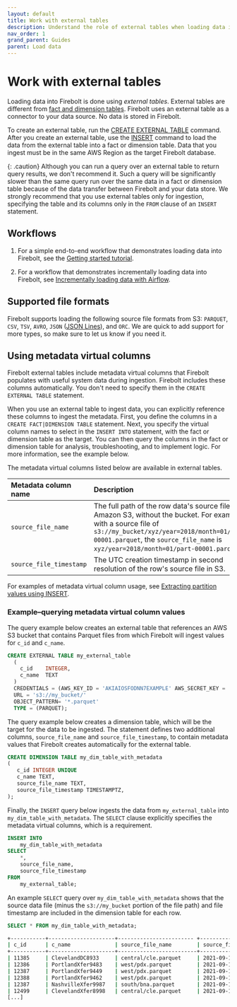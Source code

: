```yaml
---
layout: default
title: Work with external tables
description: Understand the role of external tables when loading data into Firebolt, and learn how to configure them to connect to your data lake.
nav_order: 1
grand_parent: Guides
parent: Load data
---
```


# Work with external tables

Loading data into Firebolt is done using *external tables*. External tables are different from [fact and dimension tables](../../Overview/working-with-tables/working-with-tables.md). Firebolt uses an external table as a connector to your data source. No data is stored in Firebolt.

To create an external table, run the [CREATE EXTERNAL TABLE](../../sql_reference/commands/data-definition/create-external-table.md) command. After you create an external table, use the [INSERT](../../sql_reference/commands/data-management/insert.md) command to load the data from the external table into a fact or dimension table. Data that you ingest must be in the same AWS Region as the target Firebolt database.

{: .caution}
Although you can run a query over an external table to return query results, we don't recommend it. Such a query will be significantly slower than the same query run over the same data in a fact or dimension table because of the data transfer between Firebolt and your data store. We strongly recommend that you use external tables only for ingestion, specifying the table and its columns only in the `FROM` clause of an `INSERT` statement.

## Workflows

1. For a simple end-to-end workflow that demonstrates loading data into Firebolt, see the [Getting started tutorial](../getting-started.md).  

2. For a workflow that demonstrates incrementally loading data into Firebolt, see [Incrementally loading data with Airflow](incrementally-loading-data.md).

## Supported file formats

Firebolt supports loading the following source file formats from S3: `PARQUET`, `CSV`, `TSV`, `AVRO`, `JSON` ([JSON Lines](https://jsonlines.org/)), and `ORC`. We are quick to add support for more types, so make sure to let us know if you need it.

## Using metadata virtual columns

Firebolt external tables include metadata virtual columns that Firebolt populates with useful system data during ingestion. Firebolt includes these columns automatically. You don't need to specify them in the `CREATE EXTERNAL TABLE` statement.

When you use an external table to ingest data, you can explicitly reference these columns to ingest the metadata. First, you define the columns in a `CREATE FACT|DIMENSION TABLE` statement. Next, you specify the virtual column names to select in the `INSERT INTO` statement, with the fact or dimension table as the target. You can then query the columns in the fact or dimension table for analysis, troubleshooting, and to implement logic. For more information, see the example below.

The metadata virtual columns listed below are available in external tables.

| Metadata column name | Description | Data type |
| :--- | :--- | :--- |
| `source_file_name` | The full path of the row data's source file in Amazon S3, without the bucket. For example, with a source file of `s3://my_bucket/xyz/year=2018/month=01/part-00001.parquet`, the `source_file_name` is `xyz/year=2018/month=01/part-00001.parquet`. | TEXT |
| `source_file_timestamp` | The UTC creation timestamp in second resolution of the row's source file in S3. | TIMESTAMPTZ |

For examples of metadata virtual column usage, see [Extracting partition values using INSERT](../../sql_reference/commands/data-management/insert.md#extracting-partition-values-using-insert).

### Example&ndash;querying metadata virtual column values

The query example below creates an external table that references an AWS S3 bucket that contains Parquet files from which Firebolt will ingest values for `c_id` and `c_name`.

```sql
CREATE EXTERNAL TABLE my_external_table
  (
    c_id    INTEGER,
    c_name  TEXT
  )
  CREDENTIALS = (AWS_KEY_ID = 'AKIAIOSFODNN7EXAMPLE' AWS_SECRET_KEY = 'wJalrXUtnFEMI/K7MDENG/bPxRfiCYEXAMPLEKEY')
  URL = 's3://my_bucket/'
  OBJECT_PATTERN= '*.parquet'
  TYPE = (PARQUET);
```

The query example below creates a dimension table, which will be the target for the data to be ingested. The statement defines two additional columns, `source_file_name` and `source_file_timestamp`, to contain metadata values that Firebolt creates automatically for the external table.

```sql
CREATE DIMENSION TABLE my_dim_table_with_metadata
(
   c_id INTEGER UNIQUE
   c_name TEXT,
   source_file_name TEXT,
   source_file_timestamp TIMESTAMPTZ,
);
```

Finally, the `INSERT` query below ingests the data from `my_external_table` into `my_dim_table_with_metadata`. The `SELECT` clause explicitly specifies the metadata virtual columns, which is a requirement.

```sql
INSERT INTO
    my_dim_table_with_metadata
SELECT
    *,
    source_file_name,
    source_file_timestamp
FROM
    my_external_table;
```

An example `SELECT` query over `my_dim_table_with_metadata` shows that the source data file (minus the `s3://my_bucket` portion of the file path) and file timestamp are included in the dimension table for each row.

```sql
SELECT * FROM my_dim_table_with_metadata;
```

```bash
+-----------+---------------------+------------------------ +------------------------+
| c_id      | c_name              | source_file_name        | source_file_timestamp  |
+-----------+---------------------+-------------------------+------------------------+
| 11385     | ClevelandDC8933     | central/cle.parquet     | 2021-09-10 10:32:03+00 |
| 12386     | PortlandXfer9483    | west/pdx.parquet        | 2021-09-10 10:32:04+00 |
| 12387     | PortlandXfer9449    | west/pdx.parquet        | 2021-09-10 10:32:04+00 |
| 12388     | PortlandXfer9462    | west/pdx.parquet        | 2021-09-10 10:32:04+00 |
| 12387     | NashvilleXfer9987   | south/bna.parquet       | 2021-09-10 10:33:01+00 |
| 12499     | ClevelandXfer8998   | central/cle.parquet     | 2021-09-10 10:32:03+00 |
[...]
```
